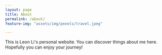 ```yaml
---
layout: page
title: About
permalink: /about/
feature-img: "assets/img/pexels/travel.jpeg"

---
```


This is Leon Li's personal website. You can discover things about me here. Hopefully you can enjoy your journey!
